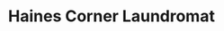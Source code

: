 ---
title: "Haines Corner Laundromat"
url: /saint-petersburg/haines-corner-laundromat/
shop: laundry
---